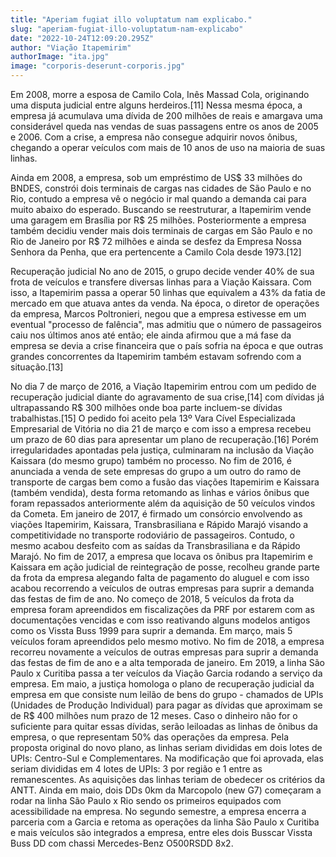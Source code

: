 ```yaml
---
title: "Aperiam fugiat illo voluptatum nam explicabo."
slug: "aperiam-fugiat-illo-voluptatum-nam-explicabo"
date: "2022-10-24T12:09:20.295Z"
author: "Viação Itapemirim"
authorImage: "ita.jpg"
image: "corporis-deserunt-corporis.jpg"
---
```

Em 2008, morre a esposa de Camilo Cola, Inês Massad Cola, originando uma disputa judicial entre alguns herdeiros.[11] Nessa mesma época, a empresa já acumulava uma dívida de 200 milhões de reais e amargava uma considerável queda nas vendas de suas passagens entre os anos de 2005 e 2006. Com a crise, a empresa não consegue adquirir novos ônibus, chegando a operar veículos com mais de 10 anos de uso na maioria de suas linhas.

Ainda em 2008, a empresa, sob um empréstimo de US$ 33 milhões do BNDES, constrói dois terminais de cargas nas cidades de São Paulo e no Rio, contudo a empresa vê o negócio ir mal quando a demanda cai para muito abaixo do esperado. Buscando se reestruturar, a Itapemirim vende uma garagem em Brasília por R$ 25 milhões. Posteriormente a empresa também decidiu vender mais dois terminais de cargas em São Paulo e no Rio de Janeiro por R$ 72 milhões e ainda se desfez da Empresa Nossa Senhora da Penha, que era pertencente a Camilo Cola desde 1973.[12]

Recuperação judicial
No ano de 2015, o grupo decide vender 40% de sua frota de veículos e transfere diversas linhas para a Viação Kaissara. Com isso, a Itapemirim passa a operar 50 linhas que equivalem a 43% da fatia de mercado em que atuava antes da venda. Na época, o diretor de operações da empresa, Marcos Poltronieri, negou que a empresa estivesse em um eventual "processo de falência", mas admitiu que o número de passageiros caiu nos últimos anos até então; ele ainda afirmou que a má fase da empresa se devia a crise financeira que o país sofria na época e que outras grandes concorrentes da Itapemirim também estavam sofrendo com a situação.[13]

No dia 7 de março de 2016, a Viação Itapemirim entrou com um pedido de recuperação judicial diante do agravamento de sua crise,[14] com dívidas já ultrapassando R$ 300 milhões onde boa parte incluem-se dívidas trabalhistas.[15] O pedido foi aceito pela 13º Vara Cível Especializada Empresarial de Vitória no dia 21 de março e com isso a empresa recebeu um prazo de 60 dias para apresentar um plano de recuperação.[16] Porém irregularidades apontadas pela justiça, culminaram na inclusão da Viação Kaissara (do mesmo grupo) também no processo. No fim de 2016, é anunciada a venda de sete empresas do grupo a um outro do ramo de transporte de cargas bem como a fusão das viações Itapemirim e Kaissara (também vendida), desta forma retomando as linhas e vários ônibus que foram repassados anteriormente além da aquisição de 50 veículos vindos da Cometa. Em janeiro de 2017, é firmado um consórcio envolvendo as viações Itapemirim, Kaissara, Transbrasiliana e Rápido Marajó visando a competitividade no transporte rodoviário de passageiros. Contudo, o mesmo acabou desfeito com as saídas da Transbrasiliana e da Rápido Marajó. No fim de 2017, a empresa que locava os ônibus pra Itapemirim e Kaissara em ação judicial de reintegração de posse, recolheu grande parte da frota da empresa alegando falta de pagamento do aluguel e com isso acabou recorrendo a veículos de outras empresas para suprir a demanda das festas de fim de ano. No começo de 2018, 5 veículos da frota da empresa foram apreendidos em fiscalizações da PRF por estarem com as documentações vencidas e com isso reativando alguns modelos antigos como os Vissta Buss 1999 para suprir a demanda. Em março, mais 5 veículos foram apreendidos pelo mesmo motivo. No fim de 2018, a empresa recorreu novamente a veículos de outras empresas para suprir a demanda das festas de fim de ano e a alta temporada de janeiro. Em 2019, a linha São Paulo x Curitiba passa a ter veículos da Viação Garcia rodando a serviço da empresa. Em maio, a justiça homologa o plano de recuperação judicial da empresa em que consiste num leilão de bens do grupo - chamados de UPIs (Unidades de Produção Individual) para pagar as dívidas que aproximam se de R$ 400 milhões num prazo de 12 meses. Caso o dinheiro não for o suficiente para quitar essas dívidas, serão leiloadas as linhas de ônibus da empresa, o que representam 50% das operações da empresa. Pela proposta original do novo plano, as linhas seriam divididas em dois lotes de UPIs: Centro-Sul e Complementares. Na modificação que foi aprovada, elas seriam divididas em 4 lotes de UPIs: 3 por região e 1 entre as remanescentes. As aquisições das linhas teriam de obedecer os critérios da ANTT. Ainda em maio, dois DDs 0km da Marcopolo (new G7) começaram a rodar na linha São Paulo x Rio sendo os primeiros equipados com acessibilidade na empresa. No segundo semestre, a empresa encerra a parceria com a Garcia e retoma as operações da linha São Paulo x Curitiba e mais veículos são integrados a empresa, entre eles dois Busscar Vissta Buss DD com chassi Mercedes-Benz O500RSDD 8x2.
